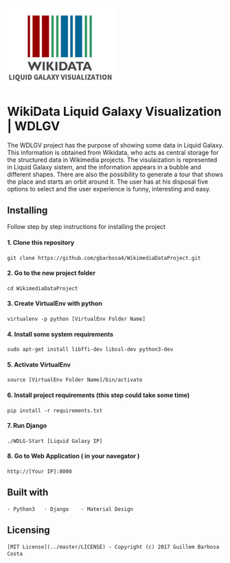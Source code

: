 <img src="https://github.com/LiquidGalaxyLAB/WikimediaDataProject/blob/master/static/img/logos/logo_WDLGV.png" width="250">

# WikiData Liquid Galaxy Visualization | WDLGV

The WDLGV project has the purpose of showing some data in Liquid Galaxy. This information is obtained from Wikidata, who acts as central storage for the structured data in Wikimedia projects.
The visulaization is represented in Liquid Galaxy sistem, and the information appears in a bubble and different shapes. There are also the possibility to generate a tour that shows the place and starts an orbit around it. 
The user has at his disposal five options to select and the user experience is funny, interesting and easy.

##  Installing

Follow step by step instructions for installing the project

#### 1. Clone this repository
  
    git clone https://github.com/gbarbosa4/WikimediaDataProject.git
    
#### 2. Go to the new project folder
  
    cd WikimediaDataProject

#### 3. Create VirtualEnv with python

    virtualenv -p python [VirtualEnv Folder Name]

#### 4. Install some system requirements

    sudo apt-get install libffi-dev libssl-dev python3-dev
    
#### 5. Activate VirtualEnv

    source [VirtualEnv Folder Name]/bin/activate

#### 6. Install project requirements (this step could take some time)

    pip install -r requirements.txt

#### 7. Run Django

    ./WDLG-Start [Liquid Galaxy IP]

#### 8. Go to Web Application ( in your navegator )

    http://[Your IP]:8000


##  Built with

    · Python3   · Django    · Material Design

## Licensing

    [MIT License](../master/LICENSE) - Copyright (c) 2017 Guillem Barbosa Costa

